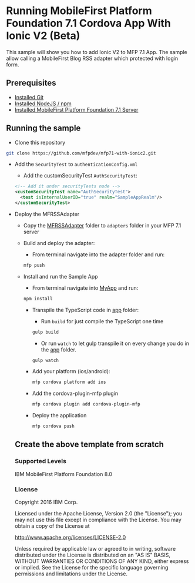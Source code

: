 # Running MobileFirst Platform Foundation 7.1 Cordova App With Ionic V2 (Beta)

This sample will show you how to add Ionic V2 to MFP 7.1 App.  The sample allow calling a MobileFirst Blog RSS adapter which protected with login form.  

## Prerequisites
* [Installed Git](https://git-scm.com/book/en/v2/Getting-Started-Installing-Git)
* [Installed NodeJS / npm](https://docs.npmjs.com/getting-started/installing-node)
* [Installed MobileFirst Platform Foundation 7.1 Server](https://mobilefirstplatform.ibmcloud.com/tutorials/en/foundation/7.1/advanced-client-side-development/using-cli-to-create-build-and-manage-mobilefirst-project-artifacts/)

## Running the sample

 - Clone this repository   
 
 ```bash
 git clone https://github.com/mfpdev/mfp71-with-ionic2.git
 ```

- Add the `SecurityTest` to `authenticationConfig.xml`

    - Add the customSecurityTest `AuthSecurityTest`:
    ```xml
    <!-- Add it under securityTests node -->
    <customSecurityTest name="AuthSecurityTest">
      <test isInternalUserID="true" realm="SampleAppRealm"/>
    </customSecurityTest>
    ```

- Deploy the MFRSSAdapter

  - Copy the [MFRSSAdapter](https://github.com/mfpdev/mfp71-with-ionic2/tree/master/MFRSSAdapter) folder to `adapters` folder in your MFP 7.1 server

  - Build and deploy the adapter:
    - From terminal navigate into the adapter folder and run:
    ```bash
    mfp push
    ```

  - Install and run the Sample App
	  - From terminal navigate into [MyApp](https://github.com/mfpdev/mfp71-with-ionic2/tree/master/MyApp) and run:
	  ```bash
	  npm install
	  ```
	
	  - Transpile the TypeScript code in [app](https://github.com/mfpdev/mfp71-with-ionic2/tree/master/MyApp/app) folder:
	
	    - Run `build` for just compile the TypeScript one time
	    ```bash
	    gulp build
	    ```
	    - Or run `watch` to let gulp transpile it on every change you do in the [app](https://github.com/mfpdev/mfp71-with-ionic2/tree/master/MyApp/app) folder.
	    ```bash
	    gulp watch
	    ```
	  - Add your platform (ios/android):
	    ```bash
	    mfp cordova platform add ios
	    ```
	
	  - Add the cordova-plugin-mfp plugin  
	    ```bash
	    mfp cordova plugin add cordova-plugin-mfp
	    ```
	
	  - Deploy the application
	    ```bash
	    mfp cordova push
	    ```

  ## Create the above template from scratch


  ### Supported Levels
  IBM MobileFirst Platform Foundation 8.0

  ### License
  Copyright 2016 IBM Corp.

  Licensed under the Apache License, Version 2.0 (the "License");
  you may not use this file except in compliance with the License.
  You may obtain a copy of the License at

  http://www.apache.org/licenses/LICENSE-2.0

  Unless required by applicable law or agreed to in writing, software
  distributed under the License is distributed on an "AS IS" BASIS,
  WITHOUT WARRANTIES OR CONDITIONS OF ANY KIND, either express or implied.
  See the License for the specific language governing permissions and
  limitations under the License.
